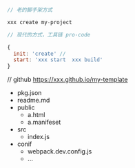 ```js
// 老的脚手架方式

xxx create my-project

// 现代的方式，工具链 pro-code

{
  init: 'create' // 
  start: 'xxx start  xxx build'
}

```

// github https://xxx.github.io/my-template
- pkg.json
- readme.md
- public
  - a.html
  - a.manifeset
- src
  - index.js
- conif
  - webpack.dev.config.js
  - ...
